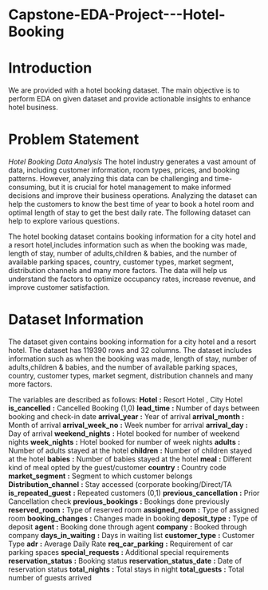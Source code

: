 # Capstone-EDA-Project---Hotel-Booking

# Introduction
We are provided with a hotel booking dataset. The main objective is to perform EDA on given dataset and provide actionable insights to enhance hotel business.

# Problem Statement

*Hotel Booking Data Analysis*
The hotel industry generates a vast amount of data, including customer information, room types, prices, and booking patterns. However, analyzing this data can be challenging and time-consuming, but it is crucial for hotel management to make informed decisions and improve their business operations. Analyzing the dataset can help the customers to know the best time of year to book a hotel room and optimal length of stay to get the best daily rate. The following dataset can help to explore various questions.

The hotel booking dataset contains booking information for a city hotel and a resort hotel,includes information such as when the booking was made, length of stay, number of adults,children & babies, and the number of available parking spaces, country, customer types, market segment, distribution channels and many more factors. The data will help us understand the factors to optimize occupancy rates, increase revenue, and improve customer satisfaction.

# Dataset Information
The dataset given contains booking information for a city hotel and a resort hotel. The dataset has 119390 rows and 32 columns. The dataset includes information such as when the booking was made, length of stay, number of adults,children & babies, and the number of available parking spaces, country, customer types, market segment, distribution channels and many more factors. 

The variables are described as follows:
**Hotel**       **:**  Resort Hotel , City Hotel
**is_cancelled**       **:**  Cancelled Booking (1,0)
**lead_time**       **:**  Number of days between booking and check-in date
**arrival_year**       **:**  Year of arrival 
**arrival_month**       **:**  Month of arrival 
**arrival_week_no**       **:**  Week number for arrival
**arrival_day** **:**  Day of arrival
**weekend_nights**       **:**  Hotel booked for number of weekend nights 
**week_nights**       **:**  Hotel booked for number of week nights 
**adults**       **:**  Number of adults stayed at the hotel
**children**       **:**  Number of children stayed at the hotel
**babies**       **:**  Number of babies stayed at the hotel
**meal**       **:**  Different kind of meal opted by the guest/customer
**country**       **:**  Country code
**market_segment**       **:**  Segment to which customer belongs
**Distribution_channel**       **:**  Stay accessed (corporate booking/Direct/TA 
**is_repeated_guest**       **:**  Repeated customers (0,1) 
**previous_cancellation**       **:**  Prior Cancellation check
**previous_bookings**       **:**  Bookings done previously
**reserved_room**       **:**  Type of reserved room
**assigned_room**       **:** Type of assigned room
**booking_changes**       **:** Changes made in booking
**deposit_type**       **:** Type of deposit
**agent**       **:** Booking done through agent
**company**       **:** Booked through company
**days_in_waiting**       **:** Days in waiting list
**customer_type**       **:** Customer Type
**adr**       **:** Average Daily Rate
**req_car_parking**       **:** Requirement of car parking spaces
**special_requests**       **:** Additional special requirements
**reservation_status**       **:** Booking status
**reservation_status_date**       **:** Date of reservation status
**total_nights**       **:** Total stays in night
**total_guests**       **:** Total number of guests arrived
